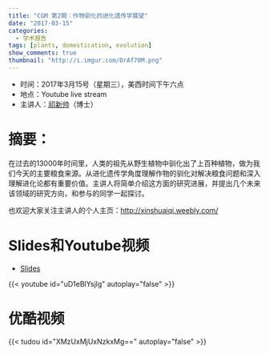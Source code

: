```yaml
---
title: "CGM 第2期：作物驯化的进化遗传学展望"
date: "2017-03-15"
categories:
  - 学术报告
tags: [plants, domestication, evolution]
show_comments: true
thumbnail: "http://i.imgur.com/OrAf70M.png"
---
```


- 时间：2017年3月15号（星期三），美西时间下午六点
- 地点：Youtube live stream
- 主讲人：[祁新帅](http://xinshuaiqi.weebly.com/)（博士）

# 摘要：
在过去的13000年时间里，人类的祖先从野生植物中驯化出了上百种植物，做为我们今天的主要粮食来源。从进化遗传学角度理解作物的驯化对解决粮食问题和深入理解进化论都有重要价值。主讲人将简单介绍这方面的研究进展，并提出几个未来该领域的研究方向，和参与的同学一起探讨。

也欢迎大家关注主讲人的个人主页：http://xinshuaiqi.weebly.com/

# Slides和Youtube视频

- [Slides](https://drive.google.com/file/d/0B5AMUSPwO4lrVUc2QVA5WnRKSW8/view?usp=sharing)

{{< youtube id="uD1eBlYsjlg" autoplay="false" >}}


# 优酷视频

{{< tudou id="XMzUxMjUxNzkxMg==" autoplay="false" >}}
